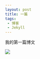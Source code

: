 ```yaml
---
layout: post
title: 一篇
tags: 
 - 博客
 - Jekyll
---
```

我的第一篇博文

![](https://pic.superbed.cc/item/66eadea12e3b94edab4648fa.webp)
